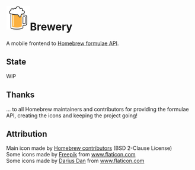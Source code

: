 <img align="left" width="64" height="64" src="icons/icon.png">
<h1>Brewery</h1>

A mobile frontend to [Homebrew formulae API](https://formulae.brew.sh).

## State

WIP

## Thanks

... to all Homebrew maintainers and contributors for providing the formulae API, creating the icons and keeping the project going!

## Attribution

<div>Main icon made by <a href="https://brew.sh" title="brew">Homebrew contributors</a> (BSD 2-Clause License)</div>

<div>Some icons made by <a href="https://www.freepik.com" title="Freepik">Freepik</a> from <a href="https://www.flaticon.com/" title="Flaticon">www.flaticon.com</a></div>

<div>Some icons made by <a href="http://www.dariusdan.com" title="Darius Dan">Darius Dan</a> from <a href="https://www.flaticon.com/" title="Flaticon">www.flaticon.com</a></div>
